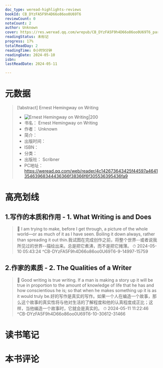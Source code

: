 ```yaml
---
doc_type: weread-highlights-reviews
bookId: CB_DYzFA5F9h4D66o86oo0U69T6
reviewCount: 0
noteCount: 2
author: Unknown
cover: https://res.weread.qq.com/wrepub/CB_DYzFA5F9h4D66o86oo0U69T6_parsecover
readingStatus: 未标记
progress: 17%
totalReadDay: 2
readingTime: 0小时9分钟
readingDate: 2024-05-10
isbn: 
lastReadDate: 2024-05-11

---
```

# 元数据
> [!abstract] Ernest Hemingway on Writing
> - ![ Ernest Hemingway on Writing|200](https://res.weread.qq.com/wrepub/CB_DYzFA5F9h4D66o86oo0U69T6_parsecover)
> - 书名： Ernest Hemingway on Writing
> - 作者： Unknown
> - 简介： 
> - 出版时间： 
> - ISBN： 
> - 分类： 
> - 出版社： Scribner
> - PC地址：https://weread.qq.com/web/reader/4c142673643425f44597a464135463968344436366f38366f6f305536395436fa9

# 高亮划线

## 1.写作的本质和作用 - 1. What Writing is and Does

> 📌 I am trying to make, before I get through, a picture of the whole world—or as much of it as I have seen. Boiling it down always, rather than spreading it out thin.我试图在完成创作之前，将整个世界--或者说我所见过的世界--描绘出来。总是把它煮沸，而不是把它摊薄。 
> ⏱ 2024-05-10 05:43:24 ^CB-DYzFA5F9h4D66o86oo0U69T6-9-14997-15759

## 2.作家的素质 - 2. The Qualities of a Writer

> 📌 Good writing is true writing. If a man is making a story up it will be true in proportion to the amount of knowledge of life that he has and how conscientious he is; so that when he makes something up it is as it would truly be.好的写作是真实的写作。如果一个人在编造一个故事，那么这个故事的真实性将与他对生活的了解程度和他的认真程度成正比；这样，当他编造一个故事时，它就会是真实的。 
> ⏱ 2024-05-11 11:22:46 ^CB-DYzFA5F9h4D66o86oo0U69T6-10-30612-31466

# 读书笔记

# 本书评论


